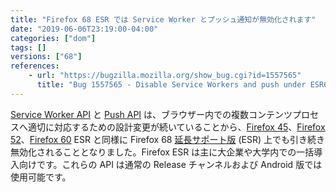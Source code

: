 ```yaml
---
title: "Firefox 68 ESR では Service Worker とプッシュ通知が無効化されます"
date: "2019-06-06T23:19:00-04:00"
categories: ["dom"]
tags: []
versions: ["68"]
references:
    - url: "https://bugzilla.mozilla.org/show_bug.cgi?id=1557565"
      title: "Bug 1557565 - Disable Service Workers and push under ESR68 but not under Fennec"
---
```

[Service Worker API](https://developer.mozilla.org/docs/Web/API/Service_Worker_API) と [Push API](https://developer.mozilla.org/docs/Web/API/Push_API) は、ブラウザー内での複数コンテンツプロセスへ適切に対応するための設計変更が続いていることから、[Firefox 45](https://www.fxsitecompat.dev/ja/docs/2016/service-workers-have-been-disabled-in-firefox-45-esr/)、[Firefox 52](https://www.fxsitecompat.dev/ja/docs/2017/service-workers-and-push-notifications-are-disabled-on-firefox-52-esr/)、[Firefox 60](https://www.fxsitecompat.dev/ja/docs/2018/service-workers-and-push-notifications-are-disabled-on-firefox-60-esr/) ESR と同様に Firefox 68 [延長サポート版](https://www.mozilla.org/firefox/organizations/) (ESR) 上でも引き続き無効化されることとなりました。Firefox ESR は主に大企業や大学内での一括導入向けです。これらの API は通常の Release チャンネルおよび Android 版では使用可能です。
